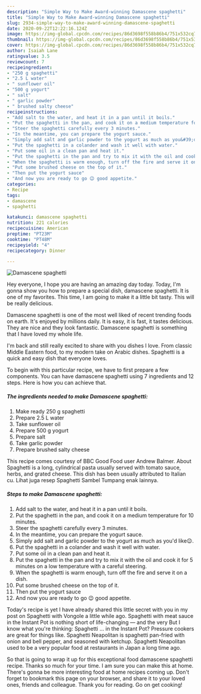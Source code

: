 ```yaml
---
description: "Simple Way to Make Award-winning Damascene spaghetti"
title: "Simple Way to Make Award-winning Damascene spaghetti"
slug: 2934-simple-way-to-make-award-winning-damascene-spaghetti
date: 2020-09-22T12:22:16.124Z
image: https://img-global.cpcdn.com/recipes/86d3698f558b86b4/751x532cq70/damascene-spaghetti-recipe-main-photo.jpg
thumbnail: https://img-global.cpcdn.com/recipes/86d3698f558b86b4/751x532cq70/damascene-spaghetti-recipe-main-photo.jpg
cover: https://img-global.cpcdn.com/recipes/86d3698f558b86b4/751x532cq70/damascene-spaghetti-recipe-main-photo.jpg
author: Isaiah Lane
ratingvalue: 3.5
reviewcount: 7
recipeingredient:
- "250 g spaghetti"
- "2.5 L water"
- " sunflower oil"
- "500 g yogurt"
- " salt"
- " garlic powder"
- " brushed salty cheese"
recipeinstructions:
- "Add salt to the water, and heat it in a pan until it boils."
- "Put the spaghetti in the pan, and cook it on a medium temperature for 10 minutes."
- "Steer the spaghetti carefully every 3 minutes."
- "In the meantime, you can prepare the yogurt sauce."
- "Simply add salt and garlic powder to the yogurt as much as you&#39;d like😉."
- "Put the spaghetti in a colander and wash it well with water."
- "Put some oil in a clean pan and heat it."
- "Put the spaghetti in the pan and try to mix it with the oil and cook it for 5 minutes on a low temperature with a careful steering."
- "When the spaghetti is warm enough, turn off the fire and serve it on a dish."
- "Put some brushed cheese on the top of it."
- "Then put the yogurt sauce"
- "And now you are ready to go 😉 good appetite."
categories:
- Recipe
tags:
- damascene
- spaghetti

katakunci: damascene spaghetti 
nutrition: 221 calories
recipecuisine: American
preptime: "PT23M"
cooktime: "PT48M"
recipeyield: "4"
recipecategory: Dinner

---
```



![Damascene spaghetti](https://img-global.cpcdn.com/recipes/86d3698f558b86b4/751x532cq70/damascene-spaghetti-recipe-main-photo.jpg)

Hey everyone, I hope you are having an amazing day today. Today, I'm gonna show you how to prepare a special dish, damascene spaghetti. It is one of my favorites. This time, I am going to make it a little bit tasty. This will be really delicious.

Damascene spaghetti is one of the most well liked of recent trending foods on earth. It's enjoyed by millions daily. It is easy, it is fast, it tastes delicious. They are nice and they look fantastic. Damascene spaghetti is something that I have loved my whole life.

I&#39;m back and still really excited to share with you dishes I love. From classic Middle Eastern food, to my modern take on Arabic dishes. Spaghetti is a quick and easy dish that everyone loves.


To begin with this particular recipe, we have to first prepare a few components. You can have damascene spaghetti using 7 ingredients and 12 steps. Here is how you can achieve that.

<!--inarticleads1-->

##### The ingredients needed to make Damascene spaghetti:

1. Make ready 250 g spaghetti
1. Prepare 2.5 L water
1. Take  sunflower oil
1. Prepare 500 g yogurt
1. Prepare  salt
1. Take  garlic powder
1. Prepare  brushed salty cheese


This recipe comes courtesy of BBC Good Food user Andrew Balmer. About Spaghetti is a long, cylindrical pasta usually served with tomato sauce, herbs, and grated cheese. This dish has been usually attributed to Italian cu. Lihat juga resep Spaghetti Sambel Tumpang enak lainnya. 

<!--inarticleads2-->

##### Steps to make Damascene spaghetti:

1. Add salt to the water, and heat it in a pan until it boils.
1. Put the spaghetti in the pan, and cook it on a medium temperature for 10 minutes.
1. Steer the spaghetti carefully every 3 minutes.
1. In the meantime, you can prepare the yogurt sauce.
1. Simply add salt and garlic powder to the yogurt as much as you&#39;d like😉.
1. Put the spaghetti in a colander and wash it well with water.
1. Put some oil in a clean pan and heat it.
1. Put the spaghetti in the pan and try to mix it with the oil and cook it for 5 minutes on a low temperature with a careful steering.
1. When the spaghetti is warm enough, turn off the fire and serve it on a dish.
1. Put some brushed cheese on the top of it.
1. Then put the yogurt sauce
1. And now you are ready to go 😉 good appetite.


Today&#39;s recipe is yet I have already shared this little secret with you in my post on Spaghetti with Vongole a little while ago. Spaghetti with meat sauce in the Instant Pot is nothing short of life-changing — and the very But I know what you&#39;re thinking: Spaghetti … in the Instant Pot? Pressure cookers are great for things like. Spaghetti Neapolitan is spaghetti pan-fried with onion and bell pepper, and seasoned with ketchup. Spaghetti Neapolitan used to be a very popular food at restaurants in Japan a long time ago. 

So that is going to wrap it up for this exceptional food damascene spaghetti recipe. Thanks so much for your time. I am sure you can make this at home. There's gonna be more interesting food at home recipes coming up. Don't forget to bookmark this page on your browser, and share it to your loved ones, friends and colleague. Thank you for reading. Go on get cooking!
